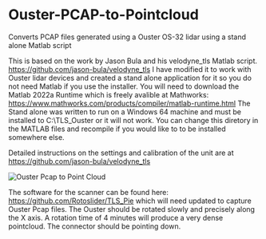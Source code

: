 # Ouster-PCAP-to-Pointcloud
Converts PCAP files generated using a Ouster OS-32 lidar using a stand alone Matlab script

This is based on the work by Jason Bula and his velodyne_tls Matlab script. https://github.com/jason-bula/velodyne_tls
I have modified it to work with Ouster lidar devices and created a stand alone application for it so you do not need Matlab if you use the installer. You will need to download the Matlab 2022a Runtime which is freely avalible at Mathworks: https://www.mathworks.com/products/compiler/matlab-runtime.html
The Stand alone was written to run on a Windows 64 machine and must be installed to C:\TLS_Ouster or it will not work. You can change this diretory in the MATLAB files and recompile if you would like to to be installed somewhere else. 

Detailed instructions on the settings and calibration of the unit are at https://github.com/jason-bula/velodyne_tls

![Ouster Pcap to Point Cloud](https://github.com/Rotoslider/Ouster-PCAP-to-Pointcloud/assets/15005663/1c00b97f-78d2-4b45-a21f-74f274b376ac)

The software for the scanner can be found here: https://github.com/Rotoslider/TLS_Pie which will need updated to capture Ouster Pcap files. 
The Ouster should be rotated slowly and precisely along the X axis. A rotation time of 4 minutes will produce a very dense pointcloud. The connector should be pointing down. 

